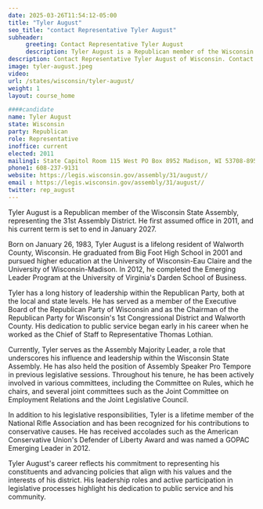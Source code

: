 ```yaml
---
date: 2025-03-26T11:54:12-05:00
title: "Tyler August"
seo_title: "contact Representative Tyler August"
subheader:
     greeting: Contact Representative Tyler August
     description: Tyler August is a Republican member of the Wisconsin State Assembly, representing the 31st Assembly District. He first assumed office in 2011, and his current term is set to end in January 2027.
description: Contact Representative Tyler August of Wisconsin. Contact information for Tyler August includes email address, phone number, and mailing address.
image: tyler-august.jpeg
video:
url: /states/wisconsin/tyler-august/
weight: 1
layout: course_home

####candidate
name: Tyler August
state: Wisconsin
party: Republican
role: Representative
inoffice: current
elected: 2011
mailing1: State Capitol Room 115 West PO Box 8952 Madison, WI 53708-8952
phone1: 608-237-9131
website: https://legis.wisconsin.gov/assembly/31/august//
email : https://legis.wisconsin.gov/assembly/31/august//
twitter: rep_august
---
```

Tyler August is a Republican member of the Wisconsin State Assembly, representing the 31st Assembly District. He first assumed office in 2011, and his current term is set to end in January 2027.

Born on January 26, 1983, Tyler August is a lifelong resident of Walworth County, Wisconsin. He graduated from Big Foot High School in 2001 and pursued higher education at the University of Wisconsin-Eau Claire and the University of Wisconsin-Madison. In 2012, he completed the Emerging Leader Program at the University of Virginia's Darden School of Business.

Tyler has a long history of leadership within the Republican Party, both at the local and state levels. He has served as a member of the Executive Board of the Republican Party of Wisconsin and as the Chairman of the Republican Party for Wisconsin's 1st Congressional District and Walworth County. His dedication to public service began early in his career when he worked as the Chief of Staff to Representative Thomas Lothian.

Currently, Tyler serves as the Assembly Majority Leader, a role that underscores his influence and leadership within the Wisconsin State Assembly. He has also held the position of Assembly Speaker Pro Tempore in previous legislative sessions. Throughout his tenure, he has been actively involved in various committees, including the Committee on Rules, which he chairs, and several joint committees such as the Joint Committee on Employment Relations and the Joint Legislative Council.

In addition to his legislative responsibilities, Tyler is a lifetime member of the National Rifle Association and has been recognized for his contributions to conservative causes. He has received accolades such as the American Conservative Union's Defender of Liberty Award and was named a GOPAC Emerging Leader in 2012.

Tyler August's career reflects his commitment to representing his constituents and advancing policies that align with his values and the interests of his district. His leadership roles and active participation in legislative processes highlight his dedication to public service and his community.
